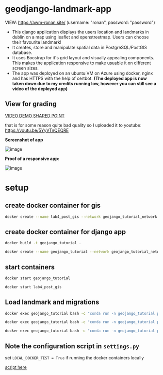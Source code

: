 # geodjango-landmark-app

VIEW: https://awm-ronan.site/ (username: "ronan", password: "password")

- This django application displays the users location and landmarks in dublin on a map using leaflet and openstreetmap. Users can choose their favourite landmark!
- It creates, store and manipulate spatial data in PostgreSQL/PostGIS database.
- It uses Boostrap for it's grid layout and visually appealing components. This makes the application responsive to make usuable it on different screen sizes.
- The app was deployed on an ubuntu VM on Azure using docker, nginx and has HTTPS with the help of certbot. **(The deployed app is now taken down due to my credits running low, however you can still see a video of the deployed app)**

## View for grading
[VIDEO DEMO SHARED POINT](https://tudublin-my.sharepoint.com/:v:/g/personal/c20391216_mytudublin_ie/EcZOnU5-60xPvpsHTTyirbYBZI1sV_lJeLe2PeN4hOe3NQ)

that is for some reason quite bad quality so I uploaded it to youtube:
https://youtu.be/5YyVTnQEQRE

**Screenshot of app**

![image](https://github.com/ronan-s1/geojango_tutorial/assets/85257187/3540fe56-4e31-4e3a-b926-fcd92c61796a)


**Proof of a responsive app:**

![image](https://github.com/ronan-s1/geojango_tutorial/assets/85257187/2853f71d-97c5-416a-9b2e-6af7029d6020)

# setup

## create docker container for gis
```bash
docker create --name lab4_post_gis --network geojango_tutorial_network --network-alias lab4_post_gis -e POSTGRES_USER=docker -e POSTGRES_PASS=docker -t -p 25432:5432 -v name_of_volume:/var/lib/postgresql kartoza/postgis
```

## create docker container for django app
```bash
docker build -t geojango_tutorial .
```

```bash
docker create --name geojango_tutorial --network geojango_tutorial_network --network-alias geojango_tutorial -t -p 8001:8001 geojango_tutorial
```

## start containers
```bash
docker start geojango_tutorial
```

```bash
docker start lab4_post_gis
```

## Load landmark and migrations
```bash
docker exec geojango_tutorial bash -c "conda run -n geojango_tutorial python manage.py makemigrations"
```
```bash
docker exec geojango_tutorial bash -c "conda run -n geojango_tutorial python manage.py migrate"
```
```bash
docker exec geojango_tutorial bash -c "conda run -n geojango_tutorial python manage.py import_landmarks"
```

## Note the configuration script in `settings.py`

set `LOCAL_DOCKER_TEST = True` if running the docker containers locally

[script here](https://github.com/ronan-s1/geojango_tutorial/blob/main/geojango_tutorial/settings.py#L100C1-L129C1)
